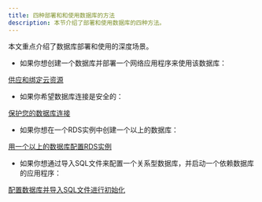 ```yaml
---
title: 四种部署和和使用数据库的方法
description: 本节介绍了部署和使用数据库的四种方法。
---
```


本文重点介绍了数据库部署和使用的深度场景。

- 如果你想创建一个数据库并部署一个网络应用程序来使用该数据库：

[供应和绑定云资源](./provision-and-consume-cloud-services)

- 如果你希望数据库连接是安全的：

[保护您的数据库连接](./secure-your-database-connection)

- 如果你想在一个RDS实例中创建一个以上的数据库：

[用一个以上的数据库配置RDS实例](./provision-an-RDS-instance-with-more-than-one-databases)

- 如果你想通过导入SQL文件来配置一个关系型数据库，并启动一个依赖数据库的应用程序：

[配置数据库并导入SQL文件进行初始化](./provision-and-initiate-database)


